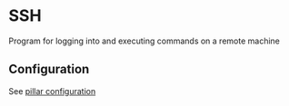 # SSH

Program for logging into and executing commands on a remote machine

## Configuration

See [pillar configuration](../README.md#configuration)
